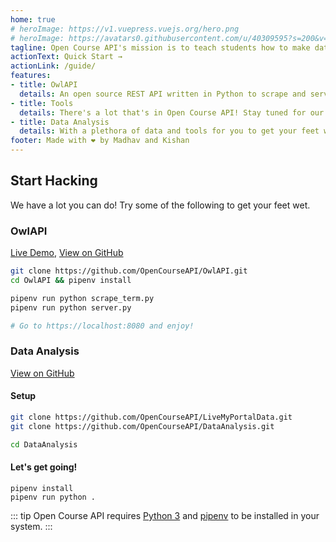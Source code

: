 ```yaml
---
home: true
# heroImage: https://v1.vuepress.vuejs.org/hero.png
# heroImage: https://avatars0.githubusercontent.com/u/40309595?s=200&v=4
tagline: Open Course API's mission is to teach students how to make data driven applications.
actionText: Quick Start →
actionLink: /guide/
features:
- title: OwlAPI
  details: An open source REST API written in Python to scrape and serve Foothill / De Anza course data 📒
- title: Tools
  details: There's a lot that's in Open Course API! Stay tuned for our latest updates.
- title: Data Analysis
  details: With a plethora of data and tools for you to get your feet wet, we're just looking for folks that wan't to start exploring!
footer: Made with ❤️ by Madhav and Kishan
---
```


## Start Hacking

We have a lot you can do! Try some of the following to get your feet wet.

### OwlAPI

[Live Demo](https://opencourse.dev), [View on GitHub](https://github.com/OpenCourseAPI/OwlAPI)

```bash
git clone https://github.com/OpenCourseAPI/OwlAPI.git
cd OwlAPI && pipenv install

pipenv run python scrape_term.py
pipenv run python server.py

# Go to https://localhost:8080 and enjoy!
```

### Data Analysis

[View on GitHub](https://github.com/OpenCourseAPI/LiveMyPortalData)

#### Setup
``` bash
git clone https://github.com/OpenCourseAPI/LiveMyPortalData.git
git clone https://github.com/OpenCourseAPI/DataAnalysis.git

cd DataAnalysis
```

#### Let's get going!

```
pipenv install
pipenv run python .
```

::: tip
Open Course API requires [Python 3](https://www.python.org/) and [pipenv](https://github.com/pypa/pipenv) to be installed in your system.
:::
